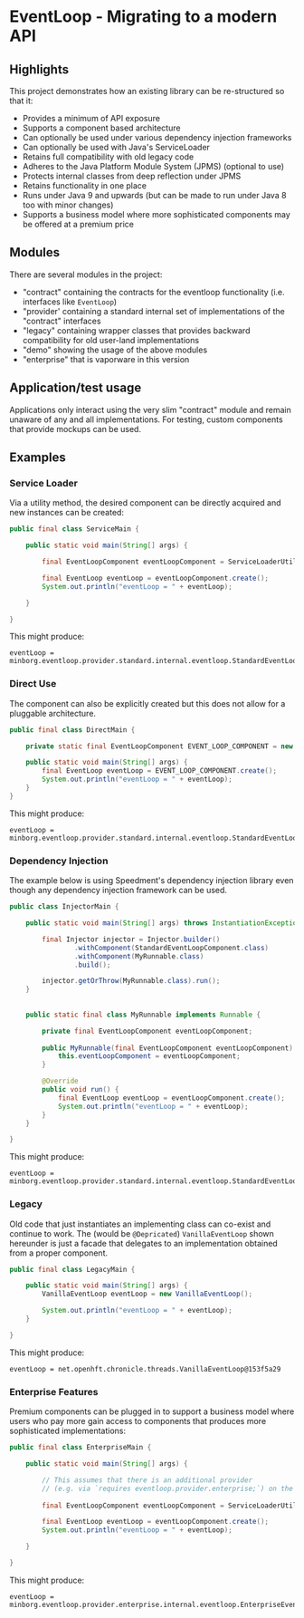 # EventLoop - Migrating to a modern API 

## Highlights
This project demonstrates how an existing library can be re-structured so that it:

* Provides a minimum of API exposure
* Supports a component based architecture
* Can optionally be used under various dependency injection frameworks
* Can optionally be used with Java's ServiceLoader
* Retains full compatibility with old legacy code
* Adheres to the Java Platform Module System (JPMS) (optional to use)
* Protects internal classes from deep reflection under JPMS 
* Retains functionality in one place
* Runs under Java 9 and upwards (but can be made to run under Java 8 too with minor changes)
* Supports a business model where more sophisticated components may be offered at a premium price

## Modules
There are several modules in the project:

* "contract" containing the contracts for the eventloop functionality (i.e. interfaces like `EventLoop`)
* "provider' containing a standard internal set of implementations of the "contract" interfaces
* "legacy" containing wrapper classes that provides backward compatibility for old user-land implementations
* "demo" showing the usage of the above modules
* "enterprise" that is vaporware in this version
 
## Application/test usage
Applications only interact using the very slim "contract" module and remain unaware of any and all implementations.
For testing, custom components that provide mockups can be used.  

## Examples

### Service Loader
Via a utility method, the desired component can be directly acquired and new instances can be created:

```java
public final class ServiceMain {

    public static void main(String[] args) {

        final EventLoopComponent eventLoopComponent = ServiceLoaderUtil.getOrThrow(EventLoopComponent.class);

        final EventLoop eventLoop = eventLoopComponent.create();
        System.out.println("eventLoop = " + eventLoop);

    }

}
```

This might produce:

```text
eventLoop = minborg.eventloop.provider.standard.internal.eventloop.StandardEventLoop@b97c004
```

### Direct Use
The component can also be explicitly created but this does not allow for a pluggable architecture.

```java
public final class DirectMain {

    private static final EventLoopComponent EVENT_LOOP_COMPONENT = new StandardEventLoopComponent();

    public static void main(String[] args) {
        final EventLoop eventLoop = EVENT_LOOP_COMPONENT.create();
        System.out.println("eventLoop = " + eventLoop);
    }
}
```

This might produce:

```text
eventLoop = minborg.eventloop.provider.standard.internal.eventloop.StandardEventLoop@3dd3bcd
```

### Dependency Injection
The example below is using Speedment's dependency injection library even though any dependency injection framework can be used.

```java
public class InjectorMain {

    public static void main(String[] args) throws InstantiationException {

        final Injector injector = Injector.builder()
                .withComponent(StandardEventLoopComponent.class)
                .withComponent(MyRunnable.class)
                .build();

        injector.getOrThrow(MyRunnable.class).run();
    }
    
    
    public static final class MyRunnable implements Runnable {

        private final EventLoopComponent eventLoopComponent; 
        
        public MyRunnable(final EventLoopComponent eventLoopComponent) {
            this.eventLoopComponent = eventLoopComponent;
        }

        @Override
        public void run() {
            final EventLoop eventLoop = eventLoopComponent.create();
            System.out.println("eventLoop = " + eventLoop);
        }
    }

}
```

This might produce:

```text
eventLoop = minborg.eventloop.provider.standard.internal.eventloop.StandardEventLoop@58c1670b
```

### Legacy
Old code that just instantiates an implementing class can co-exist and continue to work. The (would be `@Depricated`) `VanillaEventLoop` shown hereunder is just a facade that delegates to an implementation obtained from a proper component. 

```java
public final class LegacyMain {

    public static void main(String[] args) {
        VanillaEventLoop eventLoop = new VanillaEventLoop();

        System.out.println("eventLoop = " + eventLoop);
    }

}
```

This might produce:

```text
eventLoop = net.openhft.chronicle.threads.VanillaEventLoop@153f5a29
```

### Enterprise Features
Premium components can be plugged in to support a business model where users who pay more gain access to components that produces more sophisticated implementations:

```java
public final class EnterpriseMain {

    public static void main(String[] args) {

        // This assumes that there is an additional provider
        // (e.g. via `requires eventloop.provider.enterprise;`) on the module path.
 
        final EventLoopComponent eventLoopComponent = ServiceLoaderUtil.getOrThrow(EventLoopComponent.class);

        final EventLoop eventLoop = eventLoopComponent.create();
        System.out.println("eventLoop = " + eventLoop);

    }

}
```
This might produce:
```text
eventLoop = minborg.eventloop.provider.enterprise.internal.eventloop.EnterpriseEventLoop@b97c004
```